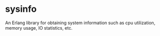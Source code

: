 sysinfo
=======

An Erlang library for obtaining system information such as cpu utilization, memory usage, IO statistics, etc.
